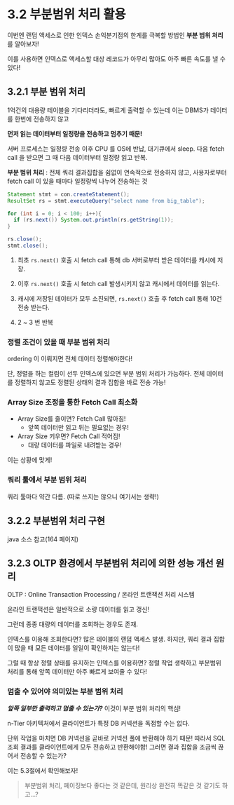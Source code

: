 # 3.2 부분범위 처리 활용



이번엔 랜덤 액세스로 인한 인덱스 손익분기점의 한계를 극복할 방법인 **부분 범위 처리**를 알아보자!

이를 사용하면 인덱스로 액세스할 대상 레코드가 아무리 많아도 아주 빠른 속도를 낼 수 있다!



## 3.2.1 부분 범위 처리

1억건의 대용량 테이블을 기다리더라도, 빠르게 출력할 수 있는데
이는 DBMS가 데이터를 한번에 전송하지 않고

**먼저 읽는 데이터부터 일정량을 전송하고 멈추기 때문!**

서버 프로세스는 일정량 전송 이후 CPU 를 OS에 반납, 대기큐에서 sleep.
다음 fetch call 을 받으면 그 때 다음 데이터부터 일정량 읽고 반복.

**부분 범위 처리**
: 전체 쿼리 결과집합을 쉼없이 연속적으로 전송하지 않고, 사용자로부터 fetch call 이 있을 때마다 일정량씩 나누어 전송하는 것

```java
Statement stmt = con.createStatement();
ResultSet rs = stmt.executeQuery("select name from big_table");

for (int i = 0; i < 100; i++){
  if (rs.next()) System.out.println(rs.getString(1));
}

rs.close();
stmt.close();
```

1. 최초 `rs.next()` 호출 시 fetch call 통해 db 서버로부터 받은 데이터를 캐시에 저장.
2. 이후 `rs.next()` 호출 시 fetch call 발생시키지 않고 캐시에서 데이터를 읽는다.
3. 캐시에 저장된 데이터가 모두 소진되면,  `rs.next()` 호출 후 fetch call 통해 10건 전송 받는다.

4. 2 ~ 3 번 반복



### 정렬 조건이 있을 때 부분 범위 처리

ordering 이 이뤄지면 전체 데이터 정렬해야한다!

단, 정렬을 하는 컬럼이 선두 인덱스에 있으면 부분 범위 처리가 가능하다.
전체 데이터를 정렬하지 않고도 정렬된 상태의 결과 집합을 바로 전송 가능!



### Array Size 조정을 통한 Fetch Call 최소화

- Array Size를 줄이면? Fetch Call 많아짐!
  - 앞쪽 데이터만 읽고 뒤는 필요없는 경우!
- Array Size 키우면?  Fetch Call 적어짐!
  - 대량 데이터를 파일로 내려받는 경우!

이는 상황에 맞게!



### 쿼리 툴에서 부분 범위 처리

쿼리 툴마다 약간 다름. (따로 쓰지는 않으니 여기서는 생략!)



## 3.2.2 부분범위 처리 구현

java 소스 참고(164 페이지)



## 3.2.3 OLTP 환경에서 부분범위 처리에 의한 성능 개선 원리

OLTP : Online Transaction Processing / 온라인 트랜잭션 처리 시스템

온라인 트랜잭션은 일반적으로 소량 데이터를 읽고 갱신!

그런데 종종 대량의 데이터를 조회하는 경우도 존재.

인덱스를 이용해 조회한다면? 많은 테이블의 랜덤 액세스 발생.
하지만, 쿼리 결과 집합이 많을 때 모든 데이터를 일일이 확인하지는 않는다!

그럴 때 항상 정렬 상태를 유지하는 인덱스를 이용하면? 정렬 작업 생략하고 부분범위 처리를 통해 앞쪽 데이터만 아주 빠르게 보여줄 수 있다!



### 멈출 수 있어야 의미있는 부분 범위 처리

 ***앞쪽 일부만 출력하고 멈출 수 있는가?***
이것이 부분 범위 처리의 핵심!

n-Tier 아키텍처에서 클라이언트가 특정 DB 커넥션을 독점할 수는 없다.

단위 작업을 마치면 DB 커넥션을 곧바로 커넥션 풀에 반환해야 하기 때문!
따라서 SQL 조회 결과를 클라이언트에게 모두 전송하고 반환해야함!
그러면 결과 집합을 조금씩 끊어서 전송할 수 있는가?

이는 5.3절에서 확인해보자!



> 부분범위 처리, 페이징보다 좋다는 것 같은데,
> 원리상 완전히 똑같은 것 같기도 하고...?



